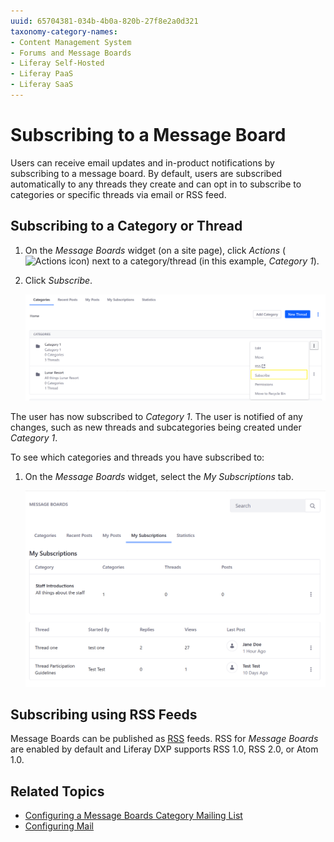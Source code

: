 ```yaml
---
uuid: 65704381-034b-4b0a-820b-27f8e2a0d321
taxonomy-category-names:
- Content Management System
- Forums and Message Boards
- Liferay Self-Hosted
- Liferay PaaS
- Liferay SaaS
---
```


# Subscribing to a Message Board

Users can receive email updates and in-product notifications by subscribing to a message board. By default, users are subscribed automatically to any threads they create and can opt in to subscribe to categories or specific threads via email or RSS feed.

## Subscribing to a Category or Thread

1. On the *Message Boards* widget (on a site page), click *Actions* (![Actions icon](../../images/icon-actions.png)) next to a category/thread (in this example, *Category 1*).

1. Click *Subscribe*.

   ![Use the subscribe action to subscribe to a category/thread.](./subscribing-to-a-message-board/images/01.png)

The user has now subscribed to *Category 1*. The user is notified of any changes, such as new threads and subcategories being created under *Category 1*.

To see which categories and threads you have subscribed to:

1. On the *Message Boards* widget, select the *My Subscriptions* tab.

   ![Managing your subscriptions](./subscribing-to-a-message-board/images/02.png)

## Subscribing using RSS Feeds

Message Boards can be published as [RSS](https://en.wikipedia.org/wiki/RSS) feeds. RSS for *Message Boards* are enabled by default and Liferay DXP supports RSS 1.0, RSS 2.0, or Atom 1.0.

## Related Topics

- [Configuring a Message Boards Category Mailing List](./configuring-a-message-boards-category-mailing-list.md)
- [Configuring Mail](../../../installation-and-upgrades/setting-up-liferay/configuring-mail.md)
